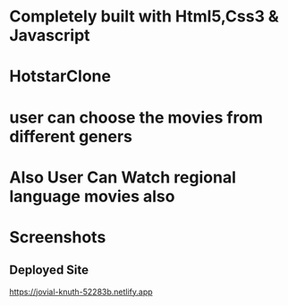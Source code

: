 
# Completely built with Html5,Css3 & Javascript
# HotstarClone

# user can choose the movies from different geners 
# Also User Can Watch regional language movies also

# Screenshots


## Deployed Site
https://jovial-knuth-52283b.netlify.app
